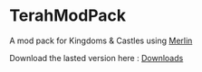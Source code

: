 # TerahModPack

A mod pack for Kingdoms & Castles using [Merlin](https://github.com/terahxluna/Merlin)

Download the lasted version here : [Downloads](https://github.com/terahxluna/TerahModPack/releases)

